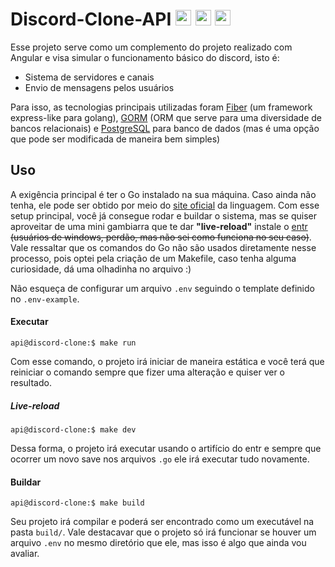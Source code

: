 # Discord-Clone-API <img src="https://img.shields.io/badge/1.16.4-00ADD8.svg?&style=for-the-badge&logo=go&logoColor=white" height="25"/> <img src="https://img.shields.io/badge/Fiber-v2-FECC00.svg?&style=for-the-badge&logo=go&logoColor=white" height="25"/> <img src="https://img.shields.io/badge/GORM-v1.21.10-F01428.svg?&style=for-the-badge&logo=go&logoColor=white" height="25"/>


Esse projeto serve como um complemento do projeto realizado com Angular e visa simular o funcionamento básico do discord, isto é:

- Sistema de servidores e canais
- Envio de mensagens pelos usuários

Para isso, as tecnologias principais utilizadas foram [Fiber](https://docs.gofiber.io/) (um framework express-like para golang), [GORM](https://gorm.io/) (ORM que serve para uma diversidade de bancos relacionais) e [PostgreSQL](https://www.postgresql.org/) para banco de dados (mas é uma opção que pode ser modificada de maneira bem simples)

## Uso
A exigência principal é ter o Go instalado na sua máquina. Caso ainda não tenha, ele pode ser obtido por meio do [site oficial](https://golang.org/dl/) da linguagem. Com esse setup principal, você já consegue rodar e buildar o sistema, mas se quiser aproveitar de uma mini gambiarra que te dar __"live-reload"__ instale o [entr](http://eradman.com/entrproject/) <s>(usuários de windows, perdão, mas não sei como funciona no seu caso)</s>. Vale ressaltar que os comandos do Go não são usados diretamente nesse processo, pois optei pela criação de um Makefile, caso tenha alguma curiosidade, dá uma olhadinha no arquivo :)

Não esqueça de configurar um arquivo `.env` seguindo o template definido no `.env-example`.

#### Executar
```console
api@discord-clone:$ make run
```
Com esse comando, o projeto irá iniciar de maneira estática e você terá que reiniciar o comando sempre que fizer uma alteração e quiser ver o resultado.
##### Live-reload
```console
api@discord-clone:$ make dev
```
Dessa forma, o projeto irá executar usando o artifício do entr e sempre que ocorrer um novo save nos arquivos `.go` ele irá executar tudo novamente.
#### Buildar
```console
api@discord-clone:$ make build
```
Seu projeto irá compilar e poderá ser encontrado como um executável na pasta `build/`. Vale destacavar que o projeto só irá funcionar se houver um arquivo `.env` no mesmo diretório que ele, mas isso é algo que ainda vou avaliar.
